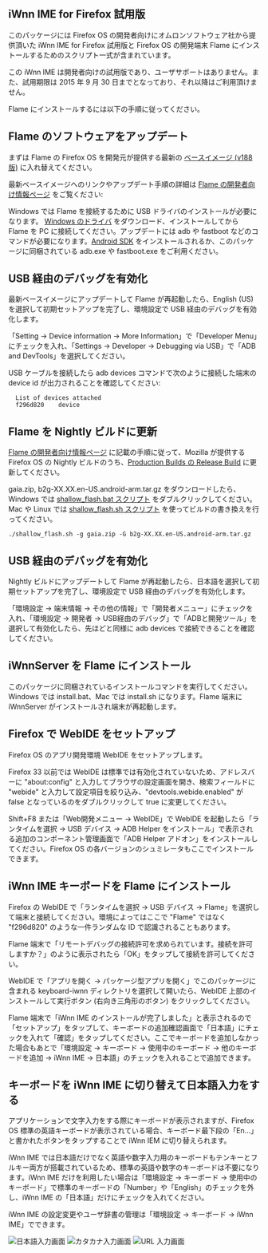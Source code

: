 ## iWnn IME for Firefox 試用版

このパッケージには Firefox OS の開発者向けにオムロンソフトウェア社から提供頂いた iWnn IME for Firefox 試用版と Firefox OS の開発端末 Flame にインストールするためのスクリプト一式が含まれています。

この iWnn IME は開発者向けの試用版であり、ユーザサポートはありません。また、試用期限は 2015 年 9 月 30 日までとなっており、それ以降はご利用頂けません。

Flame にインストールするには以下の手順に従ってください。

## Flame のソフトウェアをアップデート

まずは Flame の Firefox OS を開発元が提供する最新の [ベースイメージ (v188版)](http://cds.w5v8t3u9.hwcdn.net/v188.zip) に入れ替えてください。

最新ベースイメージへのリンクやアップデート手順の詳細は [Flame の開発者向け情報ページ](https://developer.mozilla.org/ja/Firefox_OS/Developer_phone_guide/Flame) をご覧ください:

Windows では Flame を接続するために USB ドライバのインストールが必要になります。 [Windows のドライバ](http://cds.w5v8t3u9.hwcdn.net/Alcatel_USB_Driver_Q_4.0.0_2013_11_11_noinstall.zip) をダウンロード、インストールしてから Flame を PC に接続してください。アップデートには adb や fastboot などのコマンドが必要になります。[Android SDK](https://developer.android.com/sdk/) をインストールされるか、このパッケージに同梱されている adb.exe や fastboot.exe をご利用ください。

## USB 経由のデバッグを有効化

最新ベースイメージにアップデートして Flame が再起動したら、English (US) を選択して初期セットアップを完了し、環境設定で USB 経由のデバッグを有効化します。

「Setting → Device information → More Information」で「Developer Menu」にチェックを入れ、「Settings → Developer → Debugging via USB」で「ADB and DevTools」を選択してください。

USB ケーブルを接続したら adb devices コマンドで次のように接続した端末の device id が出力されることを確認してください:

```
  List of devices attached 
  f296d820    device
```

## Flame を Nightly ビルドに更新

[Flame の開発者向け情報ページ](https://developer.mozilla.org/ja/Firefox_OS/Developer_phone_guide/Flame) に記載の手順に従って、Mozilla が提供する Firefox OS の Nightly ビルドのうち、[Production Builds の Release Build](http://ftp.mozilla.org/pub/mozilla.org/b2g/nightly/latest-mozilla-b2g32_v2_0-flame-kk/) に更新してください。

gaia.zip, b2g-XX.XX.en-US.android-arm.tar.gz をダウンロードしたら、Windows では [shallow_flash.bat スクリプト](https://raw.githubusercontent.com/Mozilla-TWQA/B2G-flash-tool/master/shallow_flash.bat) をダブルクリックしてください。Mac や Linux では [shallow_flash.sh スクリプト](https://github.com/Mozilla-TWQA/B2G-flash-tool/blob/master/shallow_flash.sh) を使ってビルドの書き換えを行ってください。

```
./shallow_flash.sh -g gaia.zip -G b2g-XX.XX.en-US.android-arm.tar.gz
```

## USB 経由のデバッグを有効化

Nightly ビルドにアップデートして Flame が再起動したら、日本語を選択して初期セットアップを完了し、環境設定で USB 経由のデバッグを有効化します。

「環境設定 → 端末情報 → その他の情報」で「開発者メニュー」にチェックを入れ、「環境設定 → 開発者 → USB経由のデバッグ」で「ADBと開発ツール」を選択して有効化したら、先ほどと同様に adb devices で接続できることを確認してください。

## iWnnServer を Flame にインストール

このパッケージに同梱されているインストールコマンドを実行してください。Windows では install.bat、Mac では install.sh になります。Flame 端末に iWnnServer がインストールされ端末が再起動します。

## Firefox で WebIDE をセットアップ

Firefox OS のアプリ開発環境 WebIDE をセットアップします。

Firefox 33 以前では WebIDE は標準では有効化されていないため、アドレスバーに "about:config" と入力してブラウザの設定画面を開き、検索フィールドに "webide" と入力して設定項目を絞り込み、"devtools.webide.enabled" が false となっているのをダブルクリックして true に変更してください。

Shift+F8 または「Web開発メニュー → WebIDE」で WebIDE を起動したら「ランタイムを選択 → USB デバイス → ADB Helper をインストール」で表示される追加のコンポーネント管理画面で「ADB Helper アドオン」をインストールしてください。Firefox OS の各バージョンのシュミレータもここでインストールできます。

## iWnn IME キーボードを Flame にインストール

Firefox の WebIDE で「ランタイムを選択 → USB デバイス → Flame」を選択して端末と接続してください。環境によってはここで "Flame" ではなく "f296d820" のような一件ランダムな ID で認識されることもあります。

Flame 端末で「リモートデバッグの接続許可を求められています。接続を許可しますか？」のように表示されたら「OK」をタップして接続を許可してください。

WebIDE で「アプリを開く → パッケージ型アプリを開く」でこのパッケージに含まれる keyboard-iwnn ディレクトリを選択して開いたら、WebIDE 上部のインストールして実行ボタン (右向き三角形のボタン) をクリックしてください。

Flame 端末で「iWnn IME のインストールが完了しました」と表示されるので「セットアップ」をタップして、キーボードの追加確認画面で「日本語」にチェックを入れて「確認」をタップしてください。ここでキーボードを追加しなかった場合もあとで「環境設定 → キーボード → 使用中のキーボード → 他のキーボードを追加 → iWnn IME → 日本語」のチェックを入れることで追加できます。


## キーボードを iWnn IME に切り替えて日本語入力をする

アプリケーションで文字入力をする際にキーボードが表示されますが、Firefox OS 標準の英語キーボードが表示されている場合、キーボード最下段の「En...」と書かれたボタンをタップすることで iWnn IEM に切り替えられます。

iWnn IME では日本語だけでなく英語や数字入力用のキーボードもテンキーとフルキー両方が搭載されているため、標準の英語や数字のキーボードは不要になります。iWnn IME だけを利用したい場合は「環境設定 → キーボード → 使用中のキーボード」で標準のキーボードの「Number」や「English」のチェックを外し、iWnn IME の「日本語」だけにチェックを入れてください。

iWnn IME の設定変更やユーザ辞書の管理は「環境設定 → キーボード → iWnn IME」でできます。

![日本語入力画面](screenshots/input-japanese.png) ![カタカナ入力画面](screenshots/input-katakana.png) ![URL 入力画面](screenshots/input-url.png)
